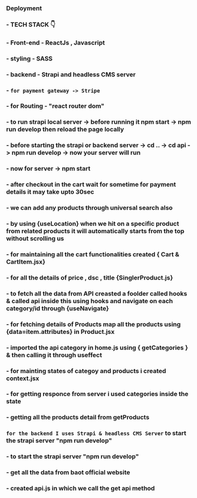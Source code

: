 



### Deployment

### - TECH STACK 👇
### - Front-end - ReactJs , Javascript
### - styling - SASS
### - backend - Strapi and headless CMS server
### - `for payment gateway -> Stripe`
### - for Routing - "react router dom"


### - to run strapi local server -> before running it npm start -> npm run develop then reload the page locally
### - before starting the strapi or backend server -> cd .. -> cd api -> npm run develop -> now your server will run 
### - now for server -> npm start
### - after checkout in the cart wait for sometime for payment details it may take upto 30sec



### - we can add any products through universal search also
### - by using {useLocation} when we hit on a specific product from related products it will automatically starts from the top without scrolling us
### - for maintaining all the cart functionalities created { Cart & CartItem.jsx}
### - for all the details of price , dsc , title {SinglerProduct.js}
### - to fetch all the data from API creasted a foolder called hooks & called api inside this using hooks and navigate on each category/id through {useNavigate}
### - for fetching details of Products map all the products using {data=item.attributes} in Product.jsx
### - imported the api category in home.js using { getCategories } & then calling it through useffect
### - for mainting states of categoy and products i created context.jsx
### - for getting responce from server i used categories inside the state
### - getting all the products detail from getProducts
### `for the backend I uses Strapi & headless CMS Server` to start the strapi server "npm run develop"
### - to start the strapi server "npm run develop"
### - get all the data from baot official website
### - created api.js in which we call the get api method

